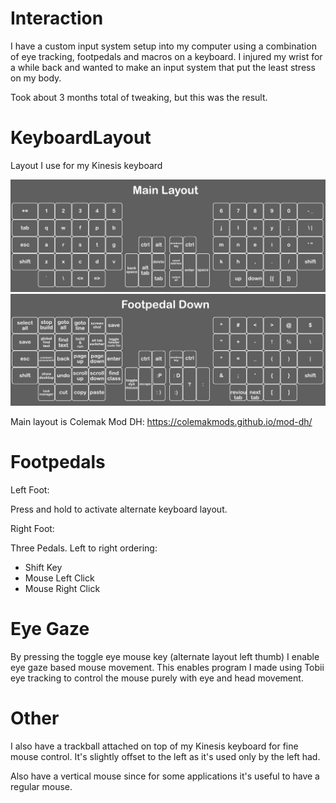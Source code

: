 # Interaction

I have a custom input system setup into my computer using a combination of eye tracking, footpedals and macros on a keyboard. I injured my wrist for a while back and wanted to make an input system that put the least stress on my body.

Took about 3 months total of tweaking, but this was the result.

# KeyboardLayout
Layout I use for my Kinesis keyboard

![kinesis layout](images/kinesis%20layout.png?raw=true)
![kinesis layout alternate](images/kinesis%20layout%20alternate.png?raw=true)

Main layout is Colemak Mod DH:
https://colemakmods.github.io/mod-dh/

# Footpedals

Left Foot:

Press and hold to activate alternate keyboard layout.

Right Foot:

Three Pedals. Left to right ordering:
- Shift Key
- Mouse Left Click
- Mouse Right Click

# Eye Gaze

By pressing the toggle eye mouse key (alternate layout left thumb) I enable eye gaze based mouse movement. This enables program I made using Tobii eye tracking to control the mouse purely with eye and head movement.

# Other

I also have a trackball attached on top of my Kinesis keyboard for fine mouse control. It's slightly offset to the left as it's used only by the left had.

Also have a vertical mouse since for some applications it's useful to have a regular mouse.
